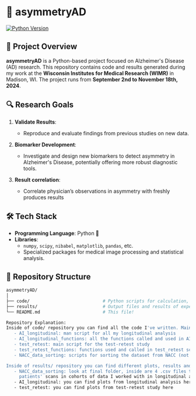 # 🧠 asymmetryAD

[![Python Version](https://img.shields.io/badge/Python-3.x-blue)](https://www.python.org/downloads/)

## 📖 Project Overview

**asymmetryAD** is a Python-based project focused on Alzheimer's Disease (AD) research. This repository contains code and results generated during my work at the **Wisconsin Institutes for Medical Research (WIMR)** in Madison, WI. The project runs from **September 2nd to November 18th, 2024**.

## 🔍 Research Goals

1. **Validate Results**: 
   - Reproduce and evaluate findings from previous studies on new data.
   
2. **Biomarker Development**:
   - Investigate and design new biomarkers to detect asymmetry in Alzheimer's Disease, potentially offering more robust diagnostic tools.

3. **Result correlation**:
   - Correlate physician’s observations in asymmetry with freshly produces results

## 🛠️ Tech Stack

- **Programming Language**: Python 🐍
- **Libraries**: 
   - `numpy`, `scipy`, `nibabel`, `matplotlib`, `pandas`, etc.
   - Specialized packages for medical image processing and statistical analysis.
   
## 📁 Repository Structure

```bash
asymmetryAD/
│
├── code/                            # Python scripts for calculation, sorting and analyzing 
├── results/                         # Output files and results of experiments
└── README.md                        # This file!

Repository Explanation:
Inside of code/ repository you can find all the code I've written. Main scripts are:
   - AI_longitudinal: man script for all my longitudinal analysis
   - AI_longitudinal_functions: all the functions called and used in AI_longitudinal script
   - test_retest: main script for the test-retest study
   - test_retest_functions: functions used and called in test_retest script
   - NACC_data_sorting: scripts for sorting the dataset from NACC (not important for you)

Inside of results/ repository you can find different plots, results and .csv files I produced with my code scripts. Main results folder are:
   - NACC_data_sorting: look at final folder, inside are 4 .csv files that contain info on    
     patients' scans in cohorts of data I worked with in longitudinal analysis
   - AI_longitudinal: you can find plots from longitudinal analysis here
   - test_retest: you can find plots from test-retest study here
